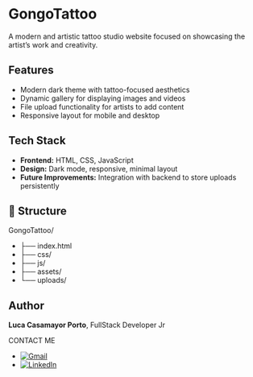 # GongoTattoo

A modern and artistic tattoo studio website focused on showcasing the artist’s work and creativity.

## Features
- Modern dark theme with tattoo-focused aesthetics  
- Dynamic gallery for displaying images and videos  
- File upload functionality for artists to add content  
- Responsive layout for mobile and desktop  

## Tech Stack
- **Frontend:** HTML, CSS, JavaScript  
- **Design:** Dark mode, responsive, minimal layout  
- **Future Improvements:** Integration with backend to store uploads persistently  

## 📂 Structure
GongoTattoo/
- ├── index.html
- ├── css/
- ├── js/
- ├── assets/
- └── uploads/

## Author
**Luca Casamayor Porto**, FullStack Developer Jr



  

  CONTACT ME
  - [![Gmail](https://img.shields.io/badge/Gmail-D14836?style=for-the-badge&logo=gmail&logoColor=white)](mailto:lucaporto505@gmail.com)
  - [![LinkedIn](https://img.shields.io/badge/LinkedIn-0077B5?style=for-the-badge&logo=linkedin&logoColor=white)](https://www.linkedin.com/in/luca-casamayor-porto/)

